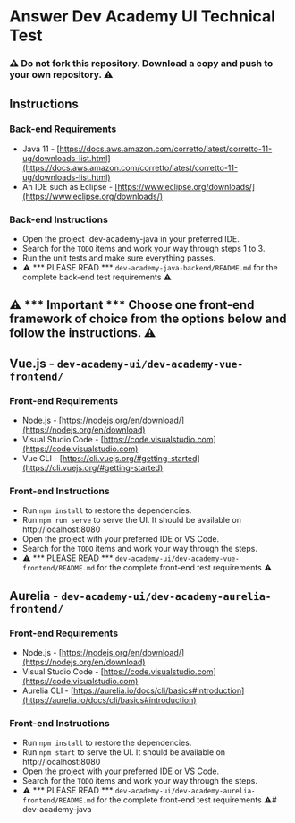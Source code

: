 # Answer Dev Academy UI Technical Test

### ⚠️ **Do not fork** this repository. Download a copy and push to your own repository. ⚠️

## **Instructions**

### **Back-end Requirements**

- Java 11 - [https://docs.aws.amazon.com/corretto/latest/corretto-11-ug/downloads-list.html](https://docs.aws.amazon.com/corretto/latest/corretto-11-ug/downloads-list.html)
- An IDE such as Eclipse - [https://www.eclipse.org/downloads/](https://www.eclipse.org/downloads/)

### **Back-end Instructions**

- Open the project `dev-academy-java in your preferred IDE.
- Search for the `TODO` items and work your way through steps 1 to 3.
- Run the unit tests and make sure everything passes.
- ⚠️ *** PLEASE READ *** `dev-academy-java-backend/README.md` for the complete back-end test requirements ⚠️




## ⚠️ *** Important ***  Choose one front-end framework of choice from the options below and follow the instructions. ⚠️

## Vue.js - `dev-academy-ui/dev-academy-vue-frontend/`
### **Front-end Requirements**

- Node.js - [https://nodejs.org/en/download/](https://nodejs.org/en/download)
- Visual Studio Code - [https://code.visualstudio.com](https://code.visualstudio.com)
- Vue CLI - [https://cli.vuejs.org/#getting-started](https://cli.vuejs.org/#getting-started)

### **Front-end Instructions**

- Run `npm install` to restore the dependencies.
- Run `npm run serve` to serve the UI. It should be available on http://localhost:8080
- Open the project with your preferred IDE or VS Code.
- Search for the `TODO` items and work your way through the steps.
- ⚠️ *** PLEASE READ *** `dev-academy-ui/dev-academy-vue-frontend/README.md` for the complete front-end test requirements ⚠️




## Aurelia - `dev-academy-ui/dev-academy-aurelia-frontend/`
### **Front-end Requirements**

- Node.js - [https://nodejs.org/en/download/](https://nodejs.org/en/download)
- Visual Studio Code - [https://code.visualstudio.com](https://code.visualstudio.com)
- Aurelia CLI - [https://aurelia.io/docs/cli/basics#introduction](https://aurelia.io/docs/cli/basics#introduction)

### **Front-end Instructions**

- Run `npm install` to restore the dependencies.
- Run `npm start` to serve the UI. It should be available on http://localhost:8080
- Open the project with your preferred IDE or VS Code.
- Search for the `TODO` items and work your way through the steps.
- ⚠️ *** PLEASE READ *** `dev-academy-ui/dev-academy-aurelia-frontend/README.md` for the complete front-end test requirements ⚠️# dev-academy-java
